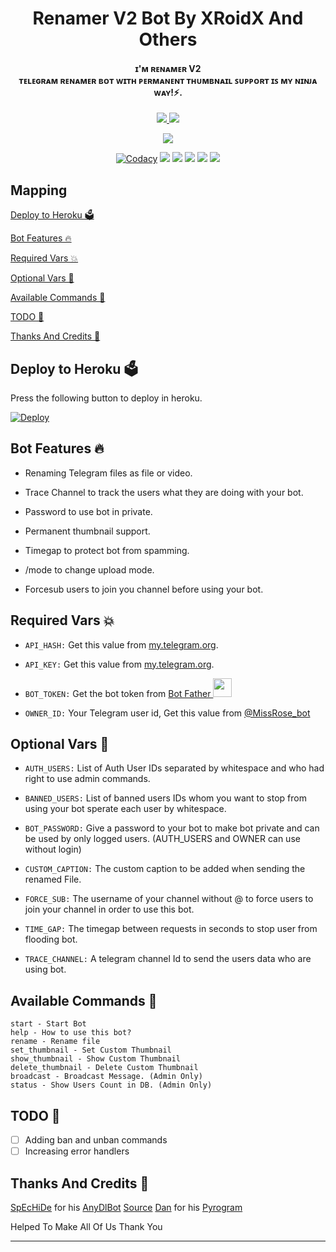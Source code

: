 
<h1 align="center"><b>Renamer V2 Bot By XRoidX And Others</b></h1>
<h4 align="center">ɪ'ᴍ ʀᴇɴᴀᴍᴇʀ V2<br/>
ᴛᴇʟᴇɢʀᴀᴍ ʀᴇɴᴀᴍᴇʀ ʙᴏᴛ ᴡɪᴛʜ ᴘᴇʀᴍᴀɴᴇɴᴛ ᴛʜᴜᴍʙɴᴀɪʟ ꜱᴜᴘᴘᴏʀᴛ ɪꜱ ᴍʏ ɴɪɴᴊᴀ ᴡᴀʏ!⚡.</h4>

<p align='center'>
  <a href="https://www.python.org/" alt="made-with-python"> <img src="https://img.shields.io/badge/Made%20with-Python-fb3640.svg?style=flat-square&logo=python&logoColor=FFC75F&color=FFC75F" /> </a>
  <a href="https://github.com/XRoiDX/RENAMER-V2-X" alt="Maintenance"> <img src="https://img.shields.io/badge/Maintained%3F-Yes-green.svg?style=flat-square&logo=serverless&logoColor=FFC75F&color=FFC75F" /> </a>
</p>

<p align="center"><a href="https://github.com/XRoiDX/RENAMER-V2-X"><img src="https://telegra.ph/file/952ef70ae54b75d059335.jpg"></a></p>

<p align="center">
    <a href="https://github.com/XRoiDX/RENAMER-V2-X"> <img src="https://img.shields.io/codacy/grade/4d58f2a402b54aed8a7d95f7add45a81?color=FFC75F&logo=codacy&logoColor=FFC75F&style=for-the-badge" alt="Codacy" /></a>
    <a href="https://github.com/XRoiDX/RENAMER-V2-X"> <img src="https://img.shields.io/github/repo-size/dakshkohli23/New-TG-Rename-Bot?color=FFC75F&logo=github&logoColor=FFC75F&style=for-the-badge" /></a>
    <a href="https://github.com/XRoiDX/RENAMER-V2-X/commits"> <img src="https://img.shields.io/github/last-commit/dakshkohli23/New-TG-Rename-Bot?color=FFC75F&logo=github&logoColor=FFC75F&style=for-the-badge" /></a>
    <a href="https://github.com/XRoiDX/RENAMER-V2-X/issues"> <img src="https://img.shields.io/github/issues/dakshkohli23/New-TG-Rename-Bot?color=FFC75F&logo=github&logoColor=FFC75F&style=for-the-badge" /></a>
    <a href="https://github.com/XRoiDX/RENAMER-V2-X/network/members"> <img src="https://img.shields.io/github/forks/dakshkohli23/New-TG-Rename-Bot?color=FFC75F&logo=github&logoColor=FFC75F&style=for-the-badge" /></a>  
    <a href="https://pypi.org/project/Telethon/"> <img src="https://img.shields.io/pypi/v/telethon?color=FFC75F&label=telethon&logo=python&logoColor=FFC75F&style=for-the-badge" /></a>
</p>


## Mapping
[Deploy to Heroku 🗳](https://github.com/XRoiDX/RENAMER-V2-X#deploy-to-heroku-)

[Bot Features 🔥](https://github.com/XRoiDX/RENAMER-V2-X#bot-features-)

[Required Vars 💥](https://github.com/XRoiDX/RENAMER-V2-X#required-vars-)

[Optional Vars 💬](https://github.com/XRoiDX/RENAMER-V2-X#optional-vars-)

[Available Commands 🤖](https://github.com/XRoiDX/RENAMER-V2-X#available-commands-)

[TODO 🤧](https://github.com/XRoiDX/RENAMER-V2-X#todo-)

[Thanks And Credits 🎉](https://github.com/XRoiDX/RENAMER-V2-X#thanks-and-credits-)

## Deploy to Heroku 🗳
Press the following button to deploy in heroku.

[![Deploy](https://www.herokucdn.com/deploy/button.svg)](https://heroku.com/deploy?template=https://github.com/XRoiDX/RENAMER-V2-X)

## Bot Features 🔥
- Renaming Telegram files as file or video.

- Trace Channel to track the users what they are doing with your bot.

- Password to use bot in private.

- Permanent thumbnail support.

- Timegap to protect bot from spamming.

- /mode to change upload mode.

- Forcesub users to join you channel before using your bot.


## Required Vars 💥
- `API_HASH:` Get this value from [my.telegram.org](https://my.telegram.org).

- `API_KEY:` Get this value from [my.telegram.org](https://my.telegram.org).

- `BOT_TOKEN:` Get the bot token from [Bot Father <img src="https://telegra.ph/file/8d80c13110506bf1cb58e.jpg" width="30" height="30">](https://telegram.dog/BotFather)

- `OWNER_ID:` Your Telegram user id, Get this value from [@MissRose_bot](https://telegram.dog/MissRose_bot)


## Optional Vars 💬
- `AUTH_USERS:` List of Auth User IDs separated by whitespace and who had right to use admin commands.

- `BANNED_USERS:` List of banned users IDs whom you want to stop from using your bot sperate each user by whitespace.

- `BOT_PASSWORD:` Give a password to your bot to make bot private and can be used by only logged users. (AUTH_USERS and OWNER can use without login)

- `CUSTOM_CAPTION:` The custom caption to be added when sending the renamed File.

- `FORCE_SUB:` The username of your channel without @ to force users to join your channel in order to use this bot.

- `TIME_GAP:` The timegap between requests in seconds to stop user from flooding bot.

- `TRACE_CHANNEL:` A telegram channel Id to send the users data who are using bot.

## Available Commands 🤖
```
start - Start Bot
help - How to use this bot?
rename - Rename file
set_thumbnail - Set Custom Thumbnail
show_thumbnail - Show Custom Thumbnail
delete_thumbnail - Delete Custom Thumbnail
broadcast - Broadcast Message. (Admin Only)
status - Show Users Count in DB. (Admin Only)
```


## TODO 🤧
- [ ] Adding ban and unban commands
- [ ] Increasing error handlers

## Thanks And Credits 🎉
[SpEcHiDe](https://github.com/SpEcHiDe) for his [AnyDlBot](https://github.com/SpEcHiDe/AnyDLBot)
[Source](https://github.com/AbirHasan2005/Rename-Bot)
[Dan](https://telegram.dog/haskell) for his [Pyrogram](https://github.com/pyrogram/pyrogram)


Helped To Make All Of Us Thank You


---
